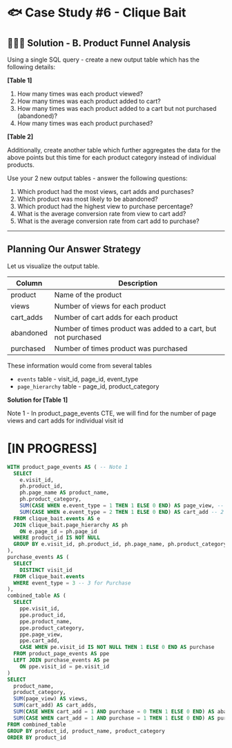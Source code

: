 # 🐟 Case Study #6 - Clique Bait

## 👩🏻‍💻 Solution - B. Product Funnel Analysis

Using a single SQL query - create a new output table which has the following details:

**[Table 1]**
1. How many times was each product viewed?
2. How many times was each product added to cart?
3. How many times was each product added to a cart but not purchased (abandoned)?
4. How many times was each product purchased?

**[Table 2]**

Additionally, create another table which further aggregates the data for the above points but this time for each product category instead of individual products.

Use your 2 new output tables - answer the following questions:

1. Which product had the most views, cart adds and purchases?
2. Which product was most likely to be abandoned?
3. Which product had the highest view to purchase percentage?
4. What is the average conversion rate from view to cart add?
5. What is the average conversion rate from cart add to purchase?

***

## Planning Our Answer Strategy

Let us visualize the output table.

| Column | Description | 
| ------- | ----------- |
| product | Name of the product |
| views | Number of views for each product |
| cart_adds | Number of cart adds for each product |
| abandoned | Number of times product was added to a cart, but not purchased |
| purchased | Number of times product was purchased |

These information would come from several tables
- `events` table - visit_id, page_id, event_type
- `page_hierarchy` table - page_id, product_category

**Solution for [Table 1]**

Note 1 - In product_page_events CTE, we will find for the number of page views and cart adds for individual visit id

# [IN PROGRESS]

```sql
WITH product_page_events AS ( -- Note 1
  SELECT 
    e.visit_id,
    ph.product_id,
    ph.page_name AS product_name,
    ph.product_category,
    SUM(CASE WHEN e.event_type = 1 THEN 1 ELSE 0 END) AS page_view, -- 1 for Page View
    SUM(CASE WHEN e.event_type = 2 THEN 1 ELSE 0 END) AS cart_add -- 2 for Add Cart
  FROM clique_bait.events AS e
  JOIN clique_bait.page_hierarchy AS ph
    ON e.page_id = ph.page_id
  WHERE product_id IS NOT NULL
  GROUP BY e.visit_id, ph.product_id, ph.page_name, ph.product_category
),
purchase_events AS (
  SELECT 
    DISTINCT visit_id
  FROM clique_bait.events
  WHERE event_type = 3 -- 3 for Purchase
),
combined_table AS (
  SELECT 
    ppe.visit_id, 
    ppe.product_id, 
    ppe.product_name, 
    ppe.product_category, 
    ppe.page_view, 
    ppe.cart_add,
    CASE WHEN pe.visit_id IS NOT NULL THEN 1 ELSE 0 END AS purchase
  FROM product_page_events AS ppe
  LEFT JOIN purchase_events AS pe
    ON ppe.visit_id = pe.visit_id
)
SELECT 
  product_name, 
  product_category, 
  SUM(page_view) AS views,
  SUM(cart_add) AS cart_adds, 
  SUM(CASE WHEN cart_add = 1 AND purchase = 0 THEN 1 ELSE 0 END) AS abandoned,
  SUM(CASE WHEN cart_add = 1 AND purchase = 1 THEN 1 ELSE 0 END) AS purchases
FROM combined_table
GROUP BY product_id, product_name, product_category
ORDER BY product_id
```





